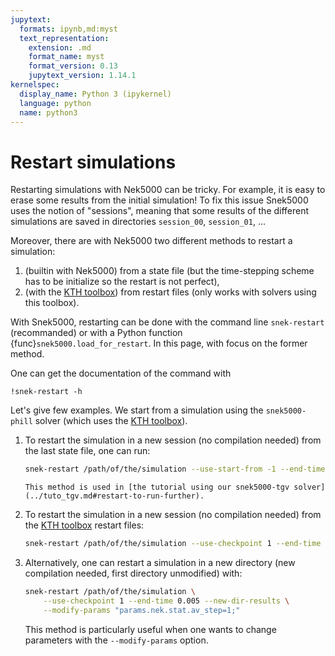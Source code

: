 ```yaml
---
jupytext:
  formats: ipynb,md:myst
  text_representation:
    extension: .md
    format_name: myst
    format_version: 0.13
    jupytext_version: 1.14.1
kernelspec:
  display_name: Python 3 (ipykernel)
  language: python
  name: python3
---
```


# Restart simulations

Restarting simulations with Nek5000 can be tricky. For example, it is easy to erase some
results from the initial simulation! To fix this issue Snek5000 uses the notion of
"sessions", meaning that some results of the different simulations are saved in
directories `session_00`, `session_01`, ...

Moreover, there are with Nek5000 two different methods to restart a simulation:

1. (builtin with Nek5000) from a state file (but the time-stepping scheme has to be
   initialize so the restart is not perfect),
1. (with the [KTH toolbox]) from restart files (only works with solvers using this
   toolbox).

With Snek5000, restarting can be done with the command line `snek-restart` (recommanded)
or with a Python function {func}`snek5000.load_for_restart`. In this page, with focus on
the former method.

One can get the documentation of the command with

```{code-cell} ipython3
!snek-restart -h
```

Let's give few examples. We start from a simulation using the `snek5000-phill` solver
(which uses the [KTH toolbox]).

1. To restart the simulation in a new session (no compilation needed) from the last
   state file, one can run:

   ```bash
   snek-restart /path/of/the/simulation --use-start-from -1 --end-time 0.005
   ```

   ```{note}
   This method is used in [the tutorial using our snek5000-tgv solver](../tuto_tgv.md#restart-to-run-further).
   ```

1. To restart the simulation in a new session (no compilation needed) from the
   [KTH toolbox] restart files:

   ```bash
   snek-restart /path/of/the/simulation --use-checkpoint 1 --end-time 0.005
   ```

1. Alternatively, one can restart a simulation in a new directory (new compilation
   needed, first directory unmodified) with:

   ```bash
   snek-restart /path/of/the/simulation \
       --use-checkpoint 1 --end-time 0.005 --new-dir-results \
       --modify-params "params.nek.stat.av_step=1;"
   ```

   This method is particularly useful when one wants to change parameters with the
   `--modify-params` option.

[kth toolbox]: https://github.com/KTH-Nek5000/KTH_Toolbox
